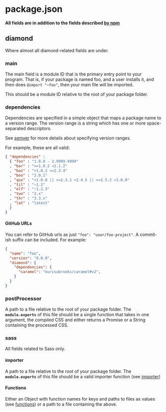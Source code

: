 # package.json

**All fields are in addition to the fields described [by npm](https://docs.npmjs.com/files/package.json)**

## diamond
Where almost all diamond-related fields are under.

### main
The main field is a module ID that is the primary entry point to your program. That is, if your package is named foo, and a user installs it, and then does `@import "~foo"`, then your main file will be imported.

This should be a module ID relative to the root of your package folder.

### dependencies
Dependencies are specified in a simple object that maps a package name to a version range. The version range is a string which has one or more space-separated descriptors.

See [semver](https://docs.npmjs.com/misc/semver) for more details about specifying version ranges.

For example, these are all valid:
```json
{ "dependencies" :
  { "foo" : "1.0.0 - 2.9999.9999"
  , "bar" : ">=1.0.2 <2.1.2"
  , "baz" : ">1.0.2 <=2.3.4"
  , "boo" : "2.0.1"
  , "qux" : "<1.0.0 || >=2.3.1 <2.4.5 || >=2.5.2 <3.0.0"
  , "til" : "~1.2"
  , "elf" : "~1.2.3"
  , "two" : "2.x"
  , "thr" : "3.3.x"
  , "lat" : "latest"
  }
}
```

#### GitHub URLs
You can refer to GitHub urls as just `"foo": "user/foo-project"`. A commit-ish suffix can be included. For example:
```json
{
  "name": "foo",
  "version": "0.0.0",
  "diamond": {
    "dependencies": {
      "caramel": "kurisubrooks/caramel#v2",
    }
  }
}
```

### postProcessor
A path to a file relative to the root of your package folder. The **`module.exports`** of this file should be a single function that takes in one argument, the compiled CSS and either returns a Promise or a String containing the processed CSS.

### sass
All fields related to Sass only.

#### importer
A path to a file relative to the root of your package folder. The **`module.exports`** of this file should be a valid importer function (see [importer](https://github.com/sass/node-sass#importer--v200---experimental))

#### Functions
Either an Object with function names for keys and paths to files as values (see [functions](https://github.com/sass/node-sass#functions--v300---experimental)) or a path to a file containing the above.